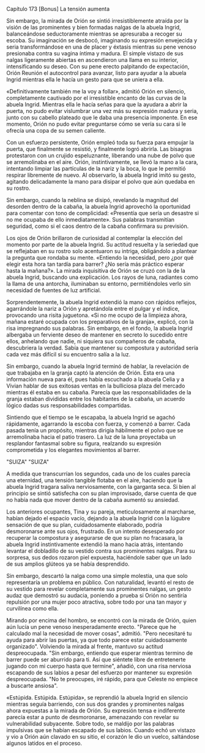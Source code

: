 
Capítulo 173 [Bonus] La tensión aumenta

Sin embargo, la mirada de Orión se sintió irresistiblemente atraída por la visión de las prominentes y bien formadas nalgas de la abuela Ingrid, balanceándose seductoramente mientras se apresuraba a recoger su escoba. Su imaginación se desbocó, imaginando su expresión envejecida y seria transformándose en una de placer y éxtasis mientras su pene venoso presionaba contra su vagina íntima y madura. El simple vistazo de sus nalgas ligeramente abiertas en ascendieron una llama en su interior, intensificando su deseo. Con su pene erecto palpitando de expectación, Orión Reunión el autocontrol para avanzar, listo para ayudar a la abuela Ingrid mientras ella le hacía un gesto para que se uniera a ella.

«Definitivamente también me la voy a follar», admitió Orión en silencio, completamente cautivado por el irresistible encanto de las curvas de la abuela Ingrid. Mientras ella le hacía señas para que la ayudara a abrir la puerta, no pudo evitar vislumbrar una vez más su expresión madura y seria, junto con su cabello plateado que le daba una presencia imponente. En ese momento, Orión no pudo evitar preguntarse cómo se vería su cara si le ofrecía una copa de su semen caliente.

Con un esfuerzo persistente, Orión empleó toda su fuerza para empujar la puerta, que finalmente se resistió, y finalmente logró abrirla. Las bisagras protestaron con un crujido espeluznante, liberando una nube de polvo que se arremolinaba en el aire. Orión, instintivamente, se llevó la mano a la cara, intentando limpiar las partículas de la nariz y la boca, lo que le permitió respirar libremente de nuevo. Al observarlo, la abuela Ingrid imitó su gesto, agitando delicadamente la mano para disipar el polvo que aún quedaba en su rostro.

Sin embargo, cuando la neblina se disipó, revelando la magnitud del desorden dentro de la cabaña, la abuela Ingrid aprovechó la oportunidad para comentar con tono de complicidad: «Presentía que sería un desastre si no me ocupaba de ello inmediatamente». Sus palabras transmitían seguridad, como si el caos dentro de la cabaña confirmara su previsión.

Los ojos de Orión brillaron de curiosidad al contemplar la elección del momento por parte de la abuela Ingrid. Su actitud resuelta y la seriedad que se reflejaban en su rostro solo acentuaron su intriga, obligándolo a plantear la pregunta que rondaba su mente. «Entiendo la necesidad, pero ¿por qué elegir esta hora tan tardía para barrer? ¿No sería más práctico esperar hasta la mañana?». La mirada inquisitiva de Orión se cruzó con la de la abuela Ingrid, buscando una explicación. Los rayos de luna, radiantes como la llama de una antorcha, iluminaban su entorno, permitiéndoles verlo sin necesidad de fuentes de luz artificial.

Sorprendentemente, la abuela Ingrid extendió la mano con rápidos reflejos, agarrándole la nariz a Orión y apretándola entre el pulgar y el índice, provocando una risita juguetona. «Si no me ocupo de la limpieza ahora, mañana estaré ocupada con los preparativos de la granja», explicó, con la risa impregnando sus palabras. Sin embargo, en el fondo, la abuela Ingrid albergaba un ferviente deseo de mantener en secreto lo sucedido entre ellos, anhelando que nadie, ni siquiera sus compañeros de cabaña, descubriera la verdad. Sabía que mantener su compostura y autoridad sería cada vez más difícil si su encuentro salía a la luz.

Sin embargo, cuando la abuela Ingrid terminó de hablar, la revelación de que trabajaba en la granja captó la atención de Orión. Esta era una información nueva para él, pues había escuchado a la abuela Celia y a Vivian hablar de sus exitosas ventas en la bulliciosa plaza del mercado mientras él estaba en su cabaña. Parecía que las responsabilidades de la granja estaban divididas entre los habitantes de la cabaña, un acuerdo lógico dadas sus responsabilidades compartidas.

Sintiendo que el tiempo se le escapaba, la abuela Ingrid se agachó rápidamente, agarrando la escoba con fuerza, y comenzó a barrer. Cada pasada tenía un propósito, mientras dirigía hábilmente el polvo que se arremolinaba hacia el patio trasero. La luz de la luna proyectaba un resplandor fantasmal sobre su figura, realzando su expresión comprometida y los elegantes movimientos al barrer.

"SUIZA" "SUIZA"

A medida que transcurrían los segundos, cada uno de los cuales parecía una eternidad, una tensión tangible flotaba en el aire, haciendo que la abuela Ingrid tragara saliva nerviosamente, con la garganta seca. Si bien al principio se sintió satisfecha con su plan improvisado, darse cuenta de que no había nada que mover dentro de la cabaña aumentó su ansiedad.

Los anteriores ocupantes, Tina y su pareja, meticulosamente al marcharse, habían dejado el espacio vacío, dejando a la abuela Ingrid con la lúgubre sensación de que su plan, cuidadosamente elaborado, podría desmoronarse ante sus ojos, frustrado. En un intento desesperado por recuperar la compostura y asegurarse de que su plan no fracasara, la abuela Ingrid instintivamente extendió la mano hacia atrás, intentando levantar el dobladillo de su vestido contra sus prominentes nalgas. Para su sorpresa, sus dedos rozaron piel expuesta, haciéndole saber que un lado de sus amplios glúteos ya se había desprendido.

Sin embargo, descartó la nalga como una simple molestia, una que solo representaría un problema en público. Con naturalidad, levantó el resto de su vestido para revelar completamente sus prominentes nalgas, un gesto audaz que demostró su audacia, poniendo a prueba si Orión no sentiría repulsión por una mujer poco atractiva, sobre todo por una tan mayor y curvilínea como ella.

Mirando por encima del hombro, se encontró con la mirada de Orión, quien aún lucía un pene venoso inesperadamente erecto. "Parece que he calculado mal la necesidad de mover cosas", admitió. "Pero necesitaré tu ayuda para abrir las puertas, ya que todo parece estar cuidadosamente organizado". Volviendo la mirada al frente, mantuvo su actitud despreocupada. "Sin embargo, entiendo que esperar mientras termino de barrer puede ser aburrido para ti. Así que siéntete libre de entretenerte jugando con mi cuerpo hasta que termine", añadió, con una risa nerviosa escapando de sus labios a pesar del esfuerzo por mantener su expresión despreocupada. "No te preocupes, iré rápido, para que Celeste no empiece a buscarte ansiosa".

«Estúpida. Estúpida. Estúpida», se reprendió la abuela Ingrid en silencio mientras seguía barriendo, con sus dos grandes y prominentes nalgas ahora expuestas a la mirada de Orión. Su expresión tensa e indiferente parecía estar a punto de desmoronarse, amenazando con revelar su vulnerabilidad subyacente. Sobre todo, se maldijo por las palabras impulsivas que se habían escapado de sus labios. Cuando echó un vistazo y vio a Orión aún clavado en su sitio, el corazón le dio un vuelco, saltándose algunos latidos en el proceso.
